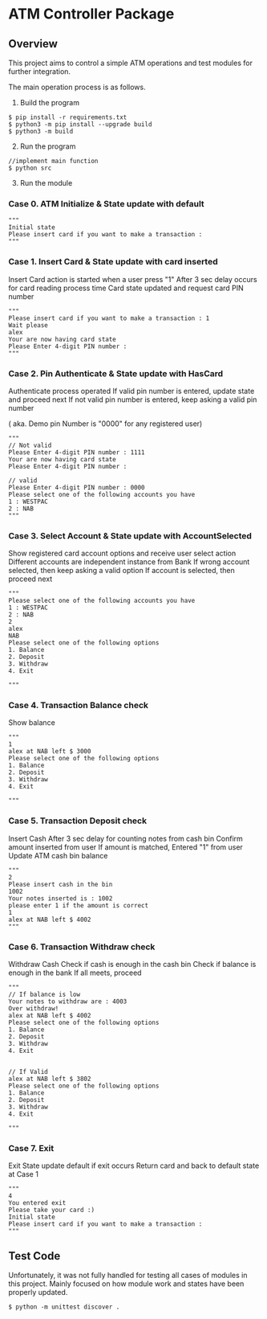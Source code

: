 # ATM Controller Package 

## Overview 
This project aims to control a simple ATM operations and test modules for further integration.

The main operation process is as follows.
1. Build the program
```
$ pip install -r requirements.txt
$ python3 -m pip install --upgrade build
$ python3 -m build
```

2. Run the program
``` 
//implement main function 
$ python src
```

3. Run the module

### Case 0. ATM Initialize &  State update with default
```
"""
Initial state
Please insert card if you want to make a transaction : 
"""
```

### Case 1. Insert Card & State update with card inserted
Insert Card action is started when a user press "1" 
After 3 sec delay occurs for card reading process time 
Card state updated and request card PIN number
```
"""
Please insert card if you want to make a transaction : 1
Wait please
alex
Your are now having card state
Please Enter 4-digit PIN number :
"""
```

### Case 2. Pin Authenticate & State update with HasCard
Authenticate process operated
If valid pin number is entered, update state and proceed next 
If not valid pin number is entered, keep asking a valid pin number

( aka. Demo pin Number is "0000" for any registered user) 
```
"""
// Not valid
Please Enter 4-digit PIN number : 1111
Your are now having card state
Please Enter 4-digit PIN number :

// valid
Please Enter 4-digit PIN number : 0000
Please select one of the following accounts you have
1 : WESTPAC
2 : NAB
"""
```

### Case 3. Select Account & State update with AccountSelected
Show registered card account options and receive user select action 
Different accounts are independent instance from Bank
If wrong account selected, then keep asking a valid option 
If account is selected, then proceed next
```
"""
Please select one of the following accounts you have
1 : WESTPAC
2 : NAB
2
alex
NAB
Please select one of the following options
1. Balance
2. Deposit
3. Withdraw
4. Exit

"""
```

### Case 4. Transaction Balance check 
Show balance
```
"""
1
alex at NAB left $ 3000
Please select one of the following options
1. Balance
2. Deposit
3. Withdraw
4. Exit

"""
```

### Case 5. Transaction Deposit check
Insert Cash
After 3 sec delay for counting notes from cash bin 
Confirm amount inserted from user 
If amount is matched, Entered "1" from user 
Update ATM cash bin balance

```
"""
2
Please insert cash in the bin 
1002
Your notes inserted is : 1002
please enter 1 if the amount is correct
1
alex at NAB left $ 4002
"""
```

### Case 6. Transaction Withdraw check
Withdraw Cash
Check if cash is enough in the cash bin
Check if balance is enough in the bank 
If all meets, proceed

```
"""
// If balance is low
Your notes to withdraw are : 4003
Over withdraw!
alex at NAB left $ 4002
Please select one of the following options
1. Balance
2. Deposit
3. Withdraw
4. Exit


// If Valid
alex at NAB left $ 3802
Please select one of the following options
1. Balance
2. Deposit
3. Withdraw
4. Exit

"""
```


### Case 7. Exit
Exit State update default if exit occurs
Return card and back to default state at Case 1 

```
"""
4
You entered exit
Please take your card :)
Initial state
Please insert card if you want to make a transaction :
"""
```

## Test Code 
Unfortunately, it was not fully handled for testing all cases of modules in this project.
Mainly focused on how module work and states have been properly updated. 
```
$ python -m unittest discover .
```



